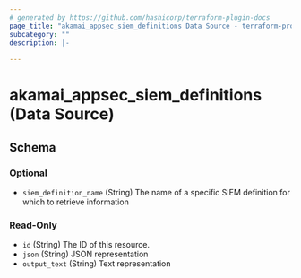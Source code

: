 ```yaml
---
# generated by https://github.com/hashicorp/terraform-plugin-docs
page_title: "akamai_appsec_siem_definitions Data Source - terraform-provider-akamai"
subcategory: ""
description: |-
  
---
```


# akamai_appsec_siem_definitions (Data Source)





<!-- schema generated by tfplugindocs -->
## Schema

### Optional

- `siem_definition_name` (String) The name of a specific SIEM definition for which to retrieve information

### Read-Only

- `id` (String) The ID of this resource.
- `json` (String) JSON representation
- `output_text` (String) Text representation
